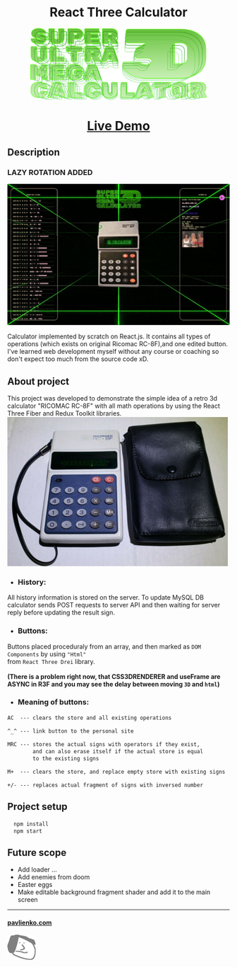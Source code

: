 # <div align="center">React Three Calculator</div>

<div align="center"/>
<img width="400" alt="main-logo" src="./src/assets/logo.png" />
</div>

# <div align="center">[Live Demo](https://pavlienko.github.io/react-three-calculator)</div>

<!-- - **Buttons count:**
  - width: **4** blocks
  - height: **5** blocks -->

## Description

### LAZY ROTATION ADDED

![image info](./src/assets/readme-banner-gif-01.gif)

Calculator implemented by scratch on React.js.
It contains all types of operations (which exists on original Ricomac RC-8F),and one edited button. I've learned web development myself without any course or coaching so don't expect too much from the source code xD.

## About project


This project was developed to demonstrate the simple idea of ​​a retro 3d calculator "RICOMAC RC-8F" with all math operations by using the React Three Fiber and Redux Toolkit libraries.
<br />
![image info](./src/assets/ricomac-photo.jpeg)

- ### History:

All history information is stored on the server.
To update MySQL DB calculator sends POST requests to server API and then waiting for server reply before updating the result sign.

- ### Buttons:
Buttons placed proceduraly from an array, and then marked as ```DOM Components``` by using ```"Html"``` <br /> from ```React Three Drei``` library.
<br />
<br />
**(There is a problem right now, that CSS3DRENDERER and useFrame are ASYNC in R3F and you may see the delay between moving ```3D``` and ```html```)**

- ### Meaning of buttons:
```
AC  --- clears the store and all existing operations
```
```
^_^ --- link button to the personal site
```
```
MRC --- stores the actual signs with operators if they exist, 
        and can also erase itself if the actual store is equal 
        to the existing signs
```
```
M+  --- clears the store, and replace empty store with existing signs
```
```
+/- --- replaces actual fragment of signs with inversed number  
```

## Project setup

```
  npm install
  npm start
```
## Future scope
  - Add loader ...
  - Add enemies from doom
  - Easter eggs
  - Make editable background fragment shader and add it to the main screen

<!-- ## Support on  -->
___
#### [pavlienko.com](https://pavlienko.com)
![image info](./src/assets/pface64.png)